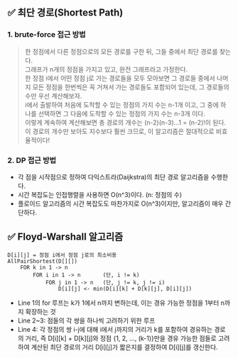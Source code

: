 ## ✅ 최단 경로(Shortest Path)

### 1. brute-force 접근 방법

> 한 정점에서 다른 정점으로의 모든 경로를 구한 뒤, 그들 중에서 최단 경로를 찾는다.   
그래프가 n개의 정점을 가지고 있고, 완전 그래프라고 가정한다.   
한 정점 i에서 어떤 정점 j로 가는 경로들을 모두 모아보면 그 경로들 중에서 나머지 모든 정점을 한번씩은 꼭 거쳐서 가는 경로들도 포함되어 있는데, 그 경로들의 수만 우선 계산해보자.   
i에서 출발하여 처음에 도착할 수 있는 정점의 가지 수는 n-1개 이고, 그 중에 하나를 선택하면 그 다음에 도착할 수 있는 정점의 가지 수는 n-3개 이다.   
이렇게 계속하여 계산해보면 총 경로의 개수는 (n-2)(n-3)...1 = (n-2)!이 된다.   
이 경로의 개수만 보아도 지수보다 훨씬 크므로, 이 알고리즘은 절대적으로 비효율적이다!
 
### 2. DP 접근 방법
- 각 점을 시작점으로 정하여 다익스트라(Daijkstra)의 최단 경로 알고리즘을 수행한다.
- 시간 복잡도는 인접행렬을 사용하면 O(n^3)이다. (n: 정점의 수)
- 플로이드 알고리즘의 시간 복잡도도 마찬가지로 O(n^3)이지만, 알고리즘이 매우 간단하다.

## ✅ Floyd-Warshall 알고리즘
```
D[i][j] = 정점 i에서 정점 j로의 최소비용
AllPairShortest(D[][])
    FOR k in 1 -> n
        FOR i in 1 -> n       (단, i != k)
            FOR j in 1 -> n   (단, j != k, j != i)
                D[i][j] <- min(D[i][k] + D[k][j], D[i][j])
```
- Line 1의 for 루프는 k가 1에서 n까지 변하는데, 이는 경유 가능한 정점을 1부터 n까지 확장하는 것
- Line 2~3: 점들의 각 쌍을 하나씩 고려하기 위한 루프
- Line 4: 각 정점의 쌍 i-j에 대해 i에서 j까지의 거리가 k를 포함하여 경유하는 경로의 거리, 즉 D[i][k] + D[k][j]와 정점 {1, 2, ..., (k-1)}만을 경유 가능한 점들로 고려하여 계산된 최단 경로의 거리 D[i][j]가 짧은지를 결정하여 D[i][j]를 갱신한다. 
